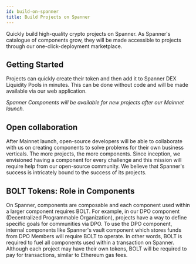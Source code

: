 ```yaml
---
id: build-on-spanner
title: Build Projects on Spanner
---
```


Quickly build high-quality crypto projects on Spanner. As Spanner's catalogue of components grow, 
they will be made accessible to projects through our one-click-deployment marketplace. 
  
## Getting Started

Projects can quickly create their token and then add it to Spanner DEX Liquidity Pools in minutes.
This can be done without code and will be made available via our web application. 

*Spanner Components will be available for new projects after our Mainnet launch.* 


## Open collaboration

After Mainnet launch, open-source developers will be able to collaborate with us on creating components 
to solve problems for their own business verticals. The more projects, the more components. 
Since inception, we envisioned having a component for every challenge and this mission will require help from our open-source community.
We believe that Spanner's success is intricately bound to the success of its projects. 

## BOLT Tokens: Role in Components

On Spanner, components are composable and each component used within a larger component requires BOLT. 
For example, in our DPO component (Decentralized Programmable Organization), projects have a way to define 
specific goals for communities via DPO. To use the DPO component, internal components like Spanner's vault component 
which stores funds from DPO Members will require BOLT to operate. In other words, BOLT is required to fuel 
all components used within a transaction on Spanner. Although each project may have their own tokens, BOLT will be required
to pay for transactions, similar to Ethereum gas fees.